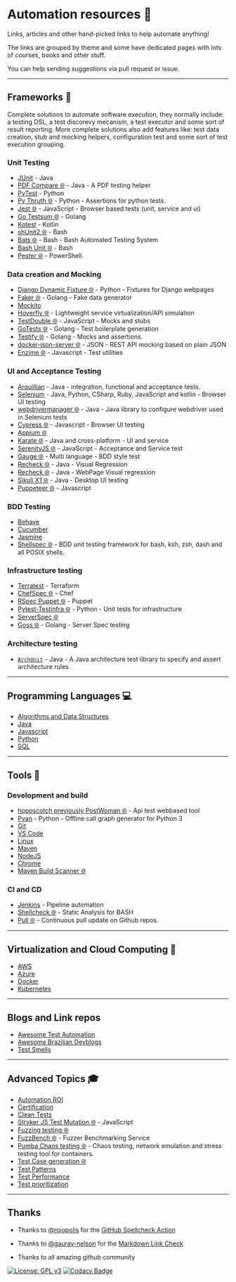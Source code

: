 # Automation resources 🤖

Links, articles and other hand-picked links to help automate anything!

The links are grouped by theme and some have dedicated pages with lots of courses, books and other stuff.

You can help sending suggestions via pull request or issue.

---

## Frameworks 📝

Complete solutions to automate software execution, they normally include: a testing DSL, a test discorevy mecanism, a test executor and some sort of result reporting. More complete solutions also add features like: test data creation, stub and mocking helpers, configuration test and some sort of test execution grouping.

### Unit Testing

- [JUnit](docs/frameworks/junit.md) - Java
- [PDF Compare 🌐](https://github.com/red6/pdfcompare) - Java - A PDF testing helper
- [PyTest](docs/frameworks/pytest.md) - Python
- [Py Thruth 🌐](https://github.com/google/pytruth) - Python - Assertions for python tests.
- [Jest 🌐](https://github.com/facebook/jest) - JavaScript - Browser based tests (unit, service and ui)
- [Go Testsum 🌐](https://github.com/gotestyourself/gotestsum) - Golang
- [Kotest](https://github.com/kotest/kotest) - Kotlin
- [shUnit2 🌐](https://github.com/kward/shunit2/)   - Bash
- [Bats 🌐](https://github.com/bats-core/bats-core) - Bash - Bash Automated Testing System
- [Bash Unit 🌐](https://github.com/pgrange/bash_unit) - Bash
- [Pester 🌐](https://github.com/pester/Pester) - PowerShell. 

### Data creation and Mocking

- [Django Dynamic Fixture 🌐](https://github.com/paulocheque/django-dynamic-fixture) - Python - Fixtures for Django webpages
- [Faker 🌐](https://github.com/jaswdr/faker) - Golang - Fake data generator
- [Mockito](docs/frameworks/mockito.md)
- [Hoverfly 🌐](https://github.com/SpectoLabs/hoverfly) - Lightweight service virtualization/API simulation
- [TestDouble 🌐](https://github.com/testdouble/testdouble.js) - JavaScript - Mocks and stubs
- [GoTests 🌐](https://github.com/cweill/gotests) - Golang - Test boilerplate generation
- [Testify 🌐](https://github.com/stretchr/testify) - Golang - Mocks and assertions.
- [docker-json-server 🌐](https://github.com/magneticio/sava-product) - JSON - REST API mocking based on plain JSON
- [Enzime 🌐](https://github.com/enzymejs/enzyme) - Javascript - Test utilities

### UI and Acceptance Testing

- [Arquillian](http://arquillian.org/) - Java -  integration, functional and acceptance tests.
- [Selenium](docs/frameworks/selenium.md) - Java, Python, CSharp, Ruby, JavaScript and kotlin - Browser UI testing 
- [webdrivermanager 🌐](https://github.com/bonigarcia/webdrivermanager) - Java - Java library to configure webdriver used in Selenium tests
- [Cypress 🌐](https://github.com/cypress-io/cypress) - Javascript - Browser UI testing
- [Appium 🌐](https://appium.io/)
- [Karate 🌐](https://github.com/intuit/karate) - Java and cross-platform - UI and service
- [SerenityJS 🌐](https://github.com/serenity-js/serenity-js) - JavaScript - Acceptance and Service test
- [Gauge 🌐](https://github.com/getgauge/gauge) - Multi language - BDD style test
- [Recheck 🌐](https://github.com/retest/recheck) - Java - Visual Regression
- [Recheck 🌐](https://github.com/retest/recheck-web) - Java - WebPage Visual regression 
- [Sikuli X1 🌐](https://github.com/RaiMan/SikuliX1) - Java - Desktop UI testing
- [Puppeteer 🌐](https://github.com/puppeteer/puppeteer) - Javascript

### BDD Testing

- [Behave](docs/frameworks/behave.md)
- [Cucumber](docs/frameworks/cucumber.md)
- [Jasmine](docs/frameworks/jasmine.md)
- [Shellspec 🌐](https://github.com/shellspec/shellspec) - BDD unit testing framework for bash, ksh, zsh, dash and all POSIX shells.

### Infrastructure testing

- [Terratest](docs/frameworks/terratest.md) - Terraform
- [ChefSpec 🌐](https://docs.chef.io/workstation/chefspec/) - Chef
- [RSpec Puppet 🌐](https://rspec-puppet.com/) - Puppet
- [Pytest-Testinfra 🌐](https://github.com/pytest-dev/pytest-testinfra) - Python - Unit tests for infrastructure
- [ServerSpec 🌐](https://serverspec.org/)
- [Goss 🌐](https://github.com/aelsabbahy/goss) - Golang - Server Spec testing

### Architecture testing

- [`ArchUnit`](https://www.archunit.org/) - Java - A Java architecture test library to specify and assert architecture rules.

---

## Programming Languages 💻

- [Algorithms and Data Structures](docs/programming/algorithms.md)
- [Java](docs/programming/java.md)
- [Javascript](docs/programming/javascript.md)
- [Python](docs/programming/python.md)
- [SQL](docs/programming/sql.md)

---

## Tools 🔨

### Development and build

- [hoppscotch previously PostWoman 🌐](https://github.com/hoppscotch/hoppscotch) - Api test webbased tool
- [Pyan](https://github.com/Technologicat/pyan) - Python - Offline call graph generator for Python 3
- [Git](docs/tools/linux.md)
- [VS Code](docs/tools/vscode.md)
- [Linux](docs/tools/git.md)
- [Maven](docs/tools/maven.md)
- [NodeJS](docs/tools/nodejs.md)
- [Chrome](docs/tools/chrome.md)
- [Maven Build Scanner 🌐](https://github.com/intuit/maven-build-scanner)

### CI and CD

- [Jenkins](docs/tools/jenkins.md) - Pipeline automation
- [Shellcheck 🌐](https://github.com/koalaman/shellcheck) - Static Analysis for BASH
- [Pull 🌐](https://github.com/wei/pull) - Continuous pull update on Github repos.

---

## Virtualization and Cloud Computing 🎯

- [AWS](docs/clouds/aws.md)
- [Azure](docs/clouds/azure.md)
- [Docker](docs/tools/docker.md)
- [Kubernetes](docs/tools/kubernetes.md)

---

## Blogs and Link repos

- [Awesome Test Automation](https://github.com/atinfo/awesome-test-automation)
- [Awesome Brazilian Devblogs](https://github.com/Wmitrut/awesome-brazilian-devblogs)
- [Test Smells](https://github.com/testdouble/test-smells)

---

## Advanced Topics 🎓

- [Automation ROI](docs/topics/automation-roi.md)
- [Certification](docs/topics/certification.md)
- [Clean Tests](docs/topics/clean-tests.md)
- [Stryker JS Test Mutation 🌐](https://github.com/stryker-mutator/stryker-js) - JavaScript
- [Fuzzing testing 🌐](https://github.com/google/AFL)
- [FuzzBench 🌐](https://google.github.io/fuzzbench/) - Fuzzer Benchmarking Service
- [Pumba Chaos testing 🌐](https://github.com/alexei-led/pumba) - Chaos testing, network emulation and stress testing tool for containers.
- [Test Case generation 🌐](https://github.com/Cornutum/tcases)
- [Test Patterns](docs/topics/test-patterns.md)
- [Test Performance](docs/topics/test-performance.md)
- [Test prioritization](docs/topics/test-priorization.md)

---

## Thanks

- Thanks to [@rojopolis](https://github.com/rojopolis) for the [GitHub Spellcheck Action](https://github.com/rojopolis/spellcheck-github-actions)

- Thanks to [@gaurav-nelson](https://github.com/gaurav-nelson) for the [Markdown Link Check](https://github.com/gaurav-nelson/github-action-markdown-link-check)

- Thanks to all amazing github community

[![License: GPL v3](https://img.shields.io/badge/License-GPLv3-blue.svg)](https://www.gnu.org/licenses/gpl-3.0)
[![Codacy Badge](https://api.codacy.com/project/badge/Grade/cb911d602af6436a9fa5073616aa7815)](https://www.codacy.com/manual/edumco/automation-resources?utm_source=github.com&utm_medium=referral&utm_content=edumco/automation-resources&utm_campaign=Badge_Grade)
